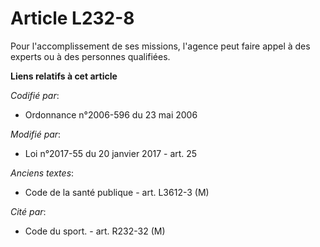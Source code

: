 # Article L232-8

Pour l'accomplissement de ses missions, l'agence peut faire appel à des experts ou à des personnes qualifiées.

**Liens relatifs à cet article**

_Codifié par_:

  - Ordonnance n°2006-596 du 23 mai 2006

_Modifié par_:

  - Loi n°2017-55 du 20 janvier 2017 - art. 25

_Anciens textes_:

  - Code de la santé publique - art. L3612-3 (M)

_Cité par_:

  - Code du sport. - art. R232-32 (M)
